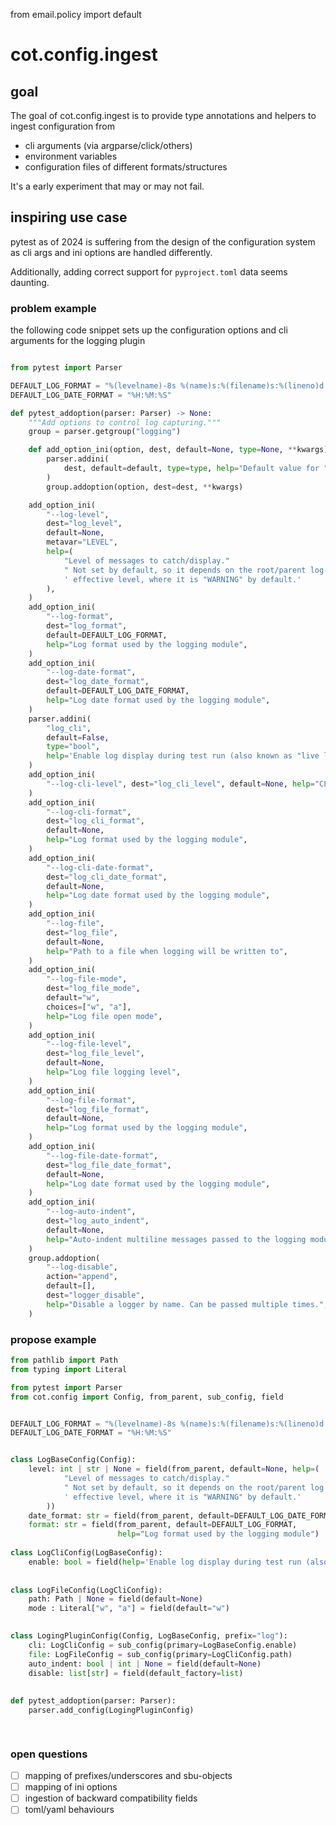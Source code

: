from email.policy import default

# cot.config.ingest

## goal

The goal of cot.config.ingest is to provide type annotations and helpers to ingest configuration from

* cli arguments (via argparse/click/others)
* environment variables
* configuration files of different formats/structures

It's a early experiment that may or may not fail.

## inspiring use case

pytest as of 2024 is suffering from the design of the configuration system
as cli args and ini options are handled differently.

Additionally, adding correct support for `pyproject.toml` data seems daunting.

### problem example

the following code snippet sets up the configuration options and cli arguments for the logging plugin


```python 

from pytest import Parser

DEFAULT_LOG_FORMAT = "%(levelname)-8s %(name)s:%(filename)s:%(lineno)d %(message)s"
DEFAULT_LOG_DATE_FORMAT = "%H:%M:%S"

def pytest_addoption(parser: Parser) -> None:
    """Add options to control log capturing."""
    group = parser.getgroup("logging")

    def add_option_ini(option, dest, default=None, type=None, **kwargs):
        parser.addini(
            dest, default=default, type=type, help="Default value for " + option
        )
        group.addoption(option, dest=dest, **kwargs)

    add_option_ini(
        "--log-level",
        dest="log_level",
        default=None,
        metavar="LEVEL",
        help=(
            "Level of messages to catch/display."
            " Not set by default, so it depends on the root/parent log handler's"
            ' effective level, where it is "WARNING" by default.'
        ),
    )
    add_option_ini(
        "--log-format",
        dest="log_format",
        default=DEFAULT_LOG_FORMAT,
        help="Log format used by the logging module",
    )
    add_option_ini(
        "--log-date-format",
        dest="log_date_format",
        default=DEFAULT_LOG_DATE_FORMAT,
        help="Log date format used by the logging module",
    )
    parser.addini(
        "log_cli",
        default=False,
        type="bool",
        help='Enable log display during test run (also known as "live logging")',
    )
    add_option_ini(
        "--log-cli-level", dest="log_cli_level", default=None, help="CLI logging level"
    )
    add_option_ini(
        "--log-cli-format",
        dest="log_cli_format",
        default=None,
        help="Log format used by the logging module",
    )
    add_option_ini(
        "--log-cli-date-format",
        dest="log_cli_date_format",
        default=None,
        help="Log date format used by the logging module",
    )
    add_option_ini(
        "--log-file",
        dest="log_file",
        default=None,
        help="Path to a file when logging will be written to",
    )
    add_option_ini(
        "--log-file-mode",
        dest="log_file_mode",
        default="w",
        choices=["w", "a"],
        help="Log file open mode",
    )
    add_option_ini(
        "--log-file-level",
        dest="log_file_level",
        default=None,
        help="Log file logging level",
    )
    add_option_ini(
        "--log-file-format",
        dest="log_file_format",
        default=None,
        help="Log format used by the logging module",
    )
    add_option_ini(
        "--log-file-date-format",
        dest="log_file_date_format",
        default=None,
        help="Log date format used by the logging module",
    )
    add_option_ini(
        "--log-auto-indent",
        dest="log_auto_indent",
        default=None,
        help="Auto-indent multiline messages passed to the logging module. Accepts true|on, false|off or an integer.",
    )
    group.addoption(
        "--log-disable",
        action="append",
        default=[],
        dest="logger_disable",
        help="Disable a logger by name. Can be passed multiple times.",
    )


```


### propose example
```python
from pathlib import Path
from typing import Literal

from pytest import Parser
from cot.config import Config, from_parent, sub_config, field 


DEFAULT_LOG_FORMAT = "%(levelname)-8s %(name)s:%(filename)s:%(lineno)d %(message)s"
DEFAULT_LOG_DATE_FORMAT = "%H:%M:%S"


class LogBaseConfig(Config):
    level: int | str | None = field(from_parent, default=None, help=(
            "Level of messages to catch/display."
            " Not set by default, so it depends on the root/parent log handler's"
            ' effective level, where it is "WARNING" by default.'
        ))
    date_format: str = field(from_parent, default=DEFAULT_LOG_DATE_FORMAT)
    format: str = field(from_parent, default=DEFAULT_LOG_FORMAT,
                        help="Log format used by the logging module")
    
class LogCliConfig(LogBaseConfig):
    enable: bool = field(help='Enable log display during test run (also known as "live logging")')
    
    
class LogFileConfig(LogCliConfig):
    path: Path | None = field(default=None)
    mode : Literal["w", "a"] = field(default="w")

    
class LogingPluginConfig(Config, LogBaseConfig, prefix="log"):
    cli: LogCliConfig = sub_config(primary=LogBaseConfig.enable)
    file: LogFileConfig = sub_config(primary=LogCliConfig.path)
    auto_indent: bool | int | None = field(default=None)
    disable: list[str] = field(default_factory=list)
    
    
def pytest_addoption(parser: Parser):
    parser.add_config(LogingPluginConfig)
    



```


### open questions

- [ ] mapping of prefixes/underscores and sbu-objects
- [ ] mapping of ini options
- [ ] ingestion of backward compatibility fields
- [ ] toml/yaml behaviours